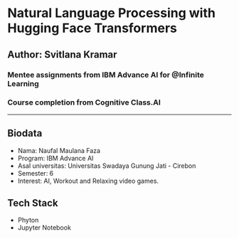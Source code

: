 # Natural Language Processing with Hugging Face Transformers
## Author: Svitlana Kramar


### Mentee assignments from IBM Advance AI for @Infinite Learning
### Course completion from Cognitive Class.AI
---

## Biodata
- Nama: Naufal Maulana Faza 
- Program: IBM Advance AI
- Asal universitas: Universitas Swadaya Gunung Jati - Cirebon
- Semester: 6
- Interest: AI, Workout and Relaxing video games.

## Tech Stack
- Phyton
- Jupyter Notebook
